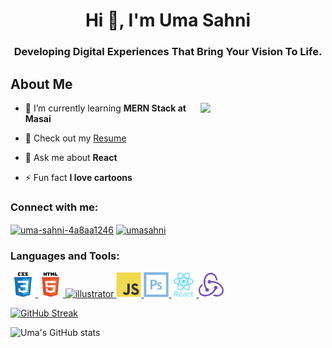 <h1 align="center">Hi 👋, I'm Uma Sahni</h1>
<h3 align="center">Developing Digital Experiences That Bring Your Vision To Life.</h3>

## About Me
<img align="right" width="200px" src="https://camo.githubusercontent.com/ba94d8fe3a583586b80d1057c0abc29b89001d66c8b33b9c54db783f98015aae/68747470733a2f2f7468756d62732e6766796361742e636f6d2f4e65617241646f6c657363656e74426c61636b666c792d6d61782d316d622e676966" />


- 🔭 I’m currently learning **MERN Stack at Masai**

- 📄 Check out my <a href="https://drive.google.com/file/d/1dRHZrEma-kfLiYj-j_McunCJfHseC3O3/view?usp=share_link">Resume </a>  

- 💬 Ask me about **React**



- ⚡ Fun fact **I love cartoons**

<h3 align="left">Connect with me:</h3>
<p align="left">
<a href="https://linkedin.com/in/uma-sahni-4a8aa1246" target="blank"><img align="center" src="https://raw.githubusercontent.com/rahuldkjain/github-profile-readme-generator/master/src/images/icons/Social/linked-in-alt.svg" alt="uma-sahni-4a8aa1246" height="30" width="40" /></a>
<a href="https://www.leetcode.com/umasahni" target="blank"><img align="center" src="https://raw.githubusercontent.com/rahuldkjain/github-profile-readme-generator/master/src/images/icons/Social/leet-code.svg" alt="umasahni" height="30" width="40" /></a>
</p>

<h3 align="left">Languages and Tools:</h3>
<p align="left"> <a href="https://www.w3schools.com/css/" target="_blank" rel="noreferrer"> <img src="https://raw.githubusercontent.com/devicons/devicon/master/icons/css3/css3-original-wordmark.svg" alt="css3" width="40" height="40"/> </a> <a href="https://www.w3.org/html/" target="_blank" rel="noreferrer">  <img src="https://raw.githubusercontent.com/devicons/devicon/master/icons/html5/html5-original-wordmark.svg" alt="html5" width="40" height="40"/> </a> <a href="https://www.adobe.com/in/" target="_blank" rel="noreferrer"> <img src="https://www.vectorlogo.zone/logos/adobe_illustrator/adobe_illustrator-icon.svg" alt="illustrator" width="40" height="40"/> </a> <a href="https://developer.mozilla.org/en-US/docs/Web/JavaScript" target="_blank" rel="noreferrer"> 
 <img src="https://raw.githubusercontent.com/devicons/devicon/master/icons/javascript/javascript-original.svg" alt="javascript" width="40" height="40"/> </a> <a href="https://www.photoshop.com/en" target="_blank" rel="noreferrer"> <img src="https://raw.githubusercontent.com/devicons/devicon/master/icons/photoshop/photoshop-line.svg" alt="photoshop" width="40" height="40"/> </a> <a href="https://reactjs.org/" target="_blank" rel="noreferrer"> <img src="https://raw.githubusercontent.com/devicons/devicon/master/icons/react/react-original-wordmark.svg" alt="react" width="40" height="40"/> </a> <a href="https://redux.js.org" target="_blank" rel="noreferrer"> <img src="https://raw.githubusercontent.com/devicons/devicon/master/icons/redux/redux-original.svg" alt="redux" width="40" height="40"/> </a> </p>
 
 [![GitHub Streak](http://github-readme-streak-stats.herokuapp.com?user=UmaSahni)](https://git.io/streak-stats)
 
 
 ![Uma's GitHub stats](https://github-readme-stats.vercel.app/api?username=UmaSahni&theme=buefy&show_icons=true)
 
 
